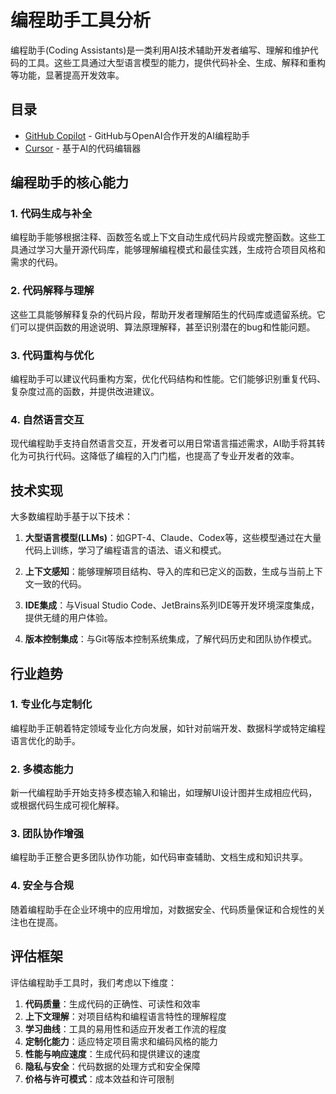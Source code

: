 # 编程助手工具分析

编程助手(Coding Assistants)是一类利用AI技术辅助开发者编写、理解和维护代码的工具。这些工具通过大型语言模型的能力，提供代码补全、生成、解释和重构等功能，显著提高开发效率。

## 目录

- [GitHub Copilot](./GitHub-Copilot/README.md) - GitHub与OpenAI合作开发的AI编程助手
- [Cursor](./Cursor/README.md) - 基于AI的代码编辑器

## 编程助手的核心能力

### 1. 代码生成与补全

编程助手能够根据注释、函数签名或上下文自动生成代码片段或完整函数。这些工具通过学习大量开源代码库，能够理解编程模式和最佳实践，生成符合项目风格和需求的代码。

### 2. 代码解释与理解

这些工具能够解释复杂的代码片段，帮助开发者理解陌生的代码库或遗留系统。它们可以提供函数的用途说明、算法原理解释，甚至识别潜在的bug和性能问题。

### 3. 代码重构与优化

编程助手可以建议代码重构方案，优化代码结构和性能。它们能够识别重复代码、复杂度过高的函数，并提供改进建议。

### 4. 自然语言交互

现代编程助手支持自然语言交互，开发者可以用日常语言描述需求，AI助手将其转化为可执行代码。这降低了编程的入门门槛，也提高了专业开发者的效率。

## 技术实现

大多数编程助手基于以下技术：

1. **大型语言模型(LLMs)**：如GPT-4、Claude、Codex等，这些模型通过在大量代码上训练，学习了编程语言的语法、语义和模式。

2. **上下文感知**：能够理解项目结构、导入的库和已定义的函数，生成与当前上下文一致的代码。

3. **IDE集成**：与Visual Studio Code、JetBrains系列IDE等开发环境深度集成，提供无缝的用户体验。

4. **版本控制集成**：与Git等版本控制系统集成，了解代码历史和团队协作模式。

## 行业趋势

### 1. 专业化与定制化

编程助手正朝着特定领域专业化方向发展，如针对前端开发、数据科学或特定编程语言优化的助手。

### 2. 多模态能力

新一代编程助手开始支持多模态输入和输出，如理解UI设计图并生成相应代码，或根据代码生成可视化解释。

### 3. 团队协作增强

编程助手正整合更多团队协作功能，如代码审查辅助、文档生成和知识共享。

### 4. 安全与合规

随着编程助手在企业环境中的应用增加，对数据安全、代码质量保证和合规性的关注也在提高。

## 评估框架

评估编程助手工具时，我们考虑以下维度：

1. **代码质量**：生成代码的正确性、可读性和效率
2. **上下文理解**：对项目结构和编程语言特性的理解程度
3. **学习曲线**：工具的易用性和适应开发者工作流的程度
4. **定制化能力**：适应特定项目需求和编码风格的能力
5. **性能与响应速度**：生成代码和提供建议的速度
6. **隐私与安全**：代码数据的处理方式和安全保障
7. **价格与许可模式**：成本效益和许可限制
